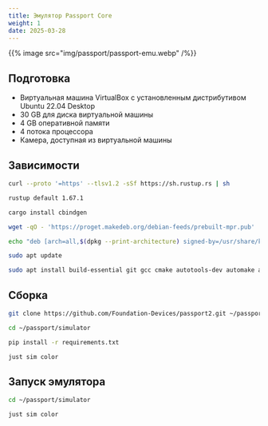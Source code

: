 ```yaml
---
title: Эмулятор Passport Core
weight: 1
date: 2025-03-28
---
```


{{% image src="img/passport/passport-emu.webp" /%}}

## Подготовка

- Виртуальная машина VirtualBox с установленным дистрибутивом Ubuntu 22.04 Desktop
- 30 GB для диска виртуальной машины
- 4 GB оперативной памяти
- 4 потока процессора
- Камера, доступная из виртуальной машины

## Зависимости

```bash
curl --proto '=https' --tlsv1.2 -sSf https://sh.rustup.rs | sh

rustup default 1.67.1

cargo install cbindgen

wget -qO - 'https://proget.makedeb.org/debian-feeds/prebuilt-mpr.pub' | gpg --dearmor | sudo tee /usr/share/keyrings/prebuilt-mpr-archive-keyring.gpg 1> /dev/null

echo "deb [arch=all,$(dpkg --print-architecture) signed-by=/usr/share/keyrings/prebuilt-mpr-archive-keyring.gpg] https://proget.makedeb.org prebuilt-mpr $(lsb_release -cs)" | sudo tee /etc/apt/sources.list.d/prebuilt-mpr.list

sudo apt update

sudo apt install build-essential git gcc cmake autotools-dev automake autoconf libusb-1.0-0-dev libtool python3 python3-pip python3-venv python-is-python3 libffi-dev libsdl2-dev libsdl2-2.0-0 pkg-config curl xterm just
```

## Сборка

```bash
git clone https://github.com/Foundation-Devices/passport2.git ~/passport

cd ~/passport/simulator

pip install -r requirements.txt

just sim color
```

## Запуск эмулятора

```bash
cd ~/passport/simulator

just sim color
```
